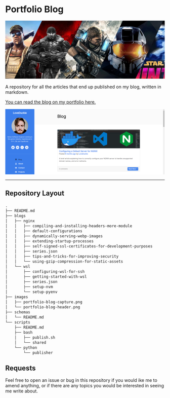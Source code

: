 
# Portfolio Blog

![Portfolio Header Image](/images/portfolio-blog-header.png)

A repository for all the articles that end up published on my blog, written in markdown.

[You can read the blog on my portfolio here.](https://lucshelton.codes)

![Portfolio Blog Capture](/images/portfolio-blog-capture.png)

---

## Repository Layout

```shell
.
├── README.md
├── blogs
│   ├── nginx
│   │   ├── compiling-and-installing-headers-more-module
│   │   ├── default-configurations
│   │   ├── dynamically-serving-webp-images
│   │   ├── extending-startup-processes
│   │   ├── self-signed-ssl-certificates-for-development-purposes
│   │   ├── series.json
│   │   ├── tips-and-tricks-for-improving-security
│   │   └── using-gzip-compression-for-static-assets
│   └── wsl
│       ├── configuring-wsl-for-ssh
│       ├── getting-started-with-wsl
│       ├── series.json
│       ├── setup-nvm
│       └── setup-pyenv
├── images
│   ├── portfolio-blog-capture.png
│   └── portfolio-blog-header.png
├── schemas
│   └── README.md
└── scripts
    ├── README.md
    ├── bash
    │   ├── publish.sh
    │   └── shared
    └── python
        └── publisher
```

## Requests

Feel free to open an issue or bug in this repository if you would ike me to amend anything, or if there are any topics you would be interested in seeing me write about.
